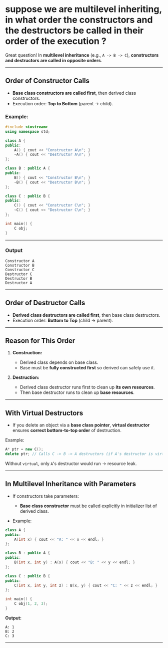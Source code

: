 
# suppose we are multilevel inheriting, in what order the constructors and the destructors be called in their order of the execution ?


Great question! In **multilevel inheritance** (e.g., `A -> B -> C`), **constructors and destructors are called in opposite orders**.

---

## **Order of Constructor Calls**

* **Base class constructors are called first**, then derived class constructors.
* Execution order: **Top to Bottom** (parent → child).

### Example:

```cpp
#include <iostream>
using namespace std;

class A {
public:
    A() { cout << "Constructor A\n"; }
    ~A() { cout << "Destructor A\n"; }
};

class B : public A {
public:
    B() { cout << "Constructor B\n"; }
    ~B() { cout << "Destructor B\n"; }
};

class C : public B {
public:
    C() { cout << "Constructor C\n"; }
    ~C() { cout << "Destructor C\n"; }
};

int main() {
    C obj;
}
```

---

### **Output**

```
Constructor A
Constructor B
Constructor C
Destructor C
Destructor B
Destructor A
```

---

## **Order of Destructor Calls**

* **Derived class destructors are called first**, then base class destructors.
* Execution order: **Bottom to Top** (child → parent).

---

## **Reason for This Order**

1. **Construction:**

   * Derived class depends on base class.
   * Base must be **fully constructed first** so derived can safely use it.

2. **Destruction:**

   * Derived class destructor runs first to clean up **its own resources**.
   * Then base destructor runs to clean up **base resources**.

---

## **With Virtual Destructors**

* If you delete an object via a **base class pointer**, **virtual destructor** ensures **correct bottom-to-top order** of destruction.

Example:

```cpp
A* ptr = new C(); 
delete ptr; // Calls C -> B -> A destructors (if A's destructor is virtual)
```

Without `virtual`, only `A`'s destructor would run → resource leak.

---

## **In Multilevel Inheritance with Parameters**

* If constructors take parameters:

  * **Base class constructor** must be called explicitly in initializer list of derived class.
* Example:

```cpp
class A {
public:
    A(int x) { cout << "A: " << x << endl; }
};

class B : public A {
public:
    B(int x, int y) : A(x) { cout << "B: " << y << endl; }
};

class C : public B {
public:
    C(int x, int y, int z) : B(x, y) { cout << "C: " << z << endl; }
};

int main() {
    C obj(1, 2, 3);
}
```

**Output:**

```
A: 1
B: 2
C: 3
```

---
